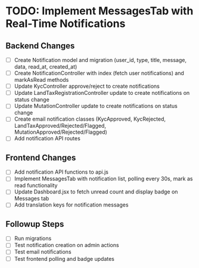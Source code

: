 # TODO: Implement MessagesTab with Real-Time Notifications

## Backend Changes
- [ ] Create Notification model and migration (user_id, type, title, message, data, read_at, created_at)
- [ ] Create NotificationController with index (fetch user notifications) and markAsRead methods
- [ ] Update KycController approve/reject to create notifications
- [ ] Update LandTaxRegistrationController update to create notifications on status change
- [ ] Update MutationController update to create notifications on status change
- [ ] Create email notification classes (KycApproved, KycRejected, LandTaxApproved/Rejected/Flagged, MutationApproved/Rejected/Flagged)
- [ ] Add notification API routes

## Frontend Changes
- [ ] Add notification API functions to api.js
- [ ] Implement MessagesTab with notification list, polling every 30s, mark as read functionality
- [ ] Update Dashboard.jsx to fetch unread count and display badge on Messages tab
- [ ] Add translation keys for notification messages

## Followup Steps
- [ ] Run migrations
- [ ] Test notification creation on admin actions
- [ ] Test email notifications
- [ ] Test frontend polling and badge updates
